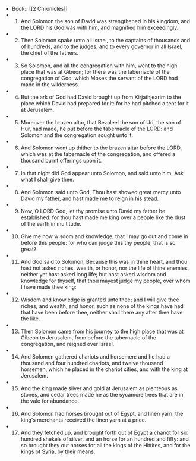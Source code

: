 - Book:: [[2 Chronicles]]
- 1. And Solomon the son of David was strengthened in his kingdom, and the LORD his God was with him, and magnified him exceedingly.
- 2. Then Solomon spake unto all Israel, to the captains of thousands and of hundreds, and to the judges, and to every governor in all Israel, the chief of the fathers.
- 3. So Solomon, and all the congregation with him, went to the high place that was at Gibeon; for there was the tabernacle of the congregation of God, which Moses the servant of the LORD had made in the wilderness.
- 4. But the ark of God had David brought up from Kirjathjearim to the place which David had prepared for it: for he had pitched a tent for it at Jerusalem.
- 5. Moreover the brazen altar, that Bezaleel the son of Uri, the son of Hur, had made, he put before the tabernacle of the LORD: and Solomon and the congregation sought unto it.
- 6. And Solomon went up thither to the brazen altar before the LORD, which was at the tabernacle of the congregation, and offered a thousand burnt offerings upon it.
- 7. In that night did God appear unto Solomon, and said unto him, Ask what I shall give thee.
- 8. And Solomon said unto God, Thou hast showed great mercy unto David my father, and hast made me to reign in his stead.
- 9. Now, O LORD God, let thy promise unto David my father be established: for thou hast made me king over a people like the dust of the earth in multitude.
- 10. Give me now wisdom and knowledge, that I may go out and come in before this people: for who can judge this thy people, that is so great?
- 11. And God said to Solomon, Because this was in thine heart, and thou hast not asked riches, wealth, or honor, nor the life of thine enemies, neither yet hast asked long life; but hast asked wisdom and knowledge for thyself, that thou mayest judge my people, over whom I have made thee king:
- 12. Wisdom and knowledge is granted unto thee; and I will give thee riches, and wealth, and honor, such as none of the kings have had that have been before thee, neither shall there any after thee have the like.
- 13. Then Solomon came from his journey to the high place that was at Gibeon to Jerusalem, from before the tabernacle of the congregation, and reigned over Israel.
- 14. And Solomon gathered chariots and horsemen: and he had a thousand and four hundred chariots, and twelve thousand horsemen, which he placed in the chariot cities, and with the king at Jerusalem.
- 15. And the king made silver and gold at Jerusalem as plenteous as stones, and cedar trees made he as the sycamore trees that are in the vale for abundance.
- 16. And Solomon had horses brought out of Egypt, and linen yarn: the king's merchants received the linen yarn at a price.
- 17. And they fetched up, and brought forth out of Egypt a chariot for six hundred shekels of silver, and an horse for an hundred and fifty: and so brought they out horses for all the kings of the Hittites, and for the kings of Syria, by their means.
